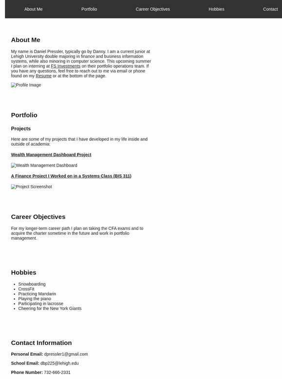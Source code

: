 <!DOCTYPE html>
<html lang="en">
<head>
    <meta charset="UTF-8">
    <meta name="viewport" content="width=device-width, initial-scale=1.0">
    <title>Daniel Pressler</title>
    <style>
        body {
            font-family: Arial, sans-serif;
            margin: 0;
            padding-top: 60px; /* Height of the fixed header */
        }
        .header {
            background-color: #333;
            color: white;
            position: fixed;
            top: 0;
            width: 100%;
            display: flex;
            justify-content: space-around;
            align-items: center;
            height: 60px;
            z-index: 1000;
        }
        .header a {
            color: white;
            text-decoration: none;
            padding: 14px 20px;
        }
        .header a:hover {
            background-color: #575757;
        }
        section {
            padding: 20px;
            margin: 10px 0;
        }
        img {
            max-width: 100%;
            height: auto;
        }
    </style>
</head>
<body>

<div class="header">
    <a href="#about">About Me</a>
    <a href="#portfolio">Portfolio</a>
    <a href="#career">Career Objectives</a>
    <a href="#hobbies">Hobbies</a>
    <a href="#contact">Contact</a>
</div>

<section id="about">
    <h2>About Me</h2>
    <p>My name is Daniel Pressler, typically go by Danny. I am a current junior at Lehigh University double majoring in finance and business information systems, while also minoring in computer science. This upcoming summer I plan on interning at <a href="https://fsinvestments.com/">FS Investments</a> on their portfolio operations team. If you have any questions, feel free to reach out to me via email or phone found on my <a href="https://docs.google.com/document/d/1OZFo_MYryiSrIePP2O6gl_asl9wdEXH1Pt8VXRazSj0/edit?usp=sharing">Resume</a> or at the bottom of the page.</p>
    <img src="images/profile.jpg" alt="Profile Image">
</section>

<section id="portfolio">
    <h2>Portfolio</h2>
    <h3>Projects</h3>
    <p>Here are some of my projects that I have developed in my life inside and outside of academia:</p>
    <h4><a href="https://wealth-advisor-dashboard-zxeuck5wssug23mf7cjon.streamlit.app/">Wealth Management Dashboard Project</a></h4>
    <img src="images/wealth_dashboard.png" alt="Wealth Management Dashboard">
    <h4><a href="https://docs.google.com/document/d/10cHpVjkIyesi2v7P9vyu_-CrYbkO752d7X_vC23LTtU/edit?usp=sharing">A Finance Project I Worked on in a Systems Class (BIS 311)</a></h4>
    <img src="images/project_screenshot.png" alt="Project Screenshot">
</section>

<section id="career">
    <h2>Career Objectives</h2>
    <p>For my longer-term career path I plan on taking the CFA exams and to acquire the charter sometime in the future and work in portfolio management.</p>
</section>

<section id="hobbies">
    <h2>Hobbies</h2>
    <ul>
        <li>Snowboarding</li>
        <li>CrossFit</li>
        <li>Practicing Mandarin</li>
        <li>Playing the piano</li>
        <li>Participating in lacrosse</li>
        <li>Cheering for the New York Giants</li>
    </ul>
</section>

<section id="contact">
    <h2>Contact Information</h2>
    <p><strong>Personal Email:</strong> dpressler1@gmail.com</p>
    <p><strong>School Email:</strong> dbp225@lehigh.edu</p>
    <p><strong>Phone Number:</strong> 732-666-2331</p>
</section>

</body>
</html>
